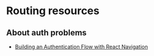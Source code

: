 # Routing resources

## About auth problems

- [Building an Authentication Flow with React Navigation](https://medium.com/the-react-native-log/building-an-authentication-flow-with-react-navigation-fb5de2203b5c)